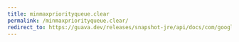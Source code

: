 ```yaml
---
title: minmaxpriorityqueue.clear
permalink: /minmaxpriorityqueue.clear/
redirect_to: https://guava.dev/releases/snapshot-jre/api/docs/com/google/common/collect/MinMaxPriorityQueue.html#clear--
---
```

